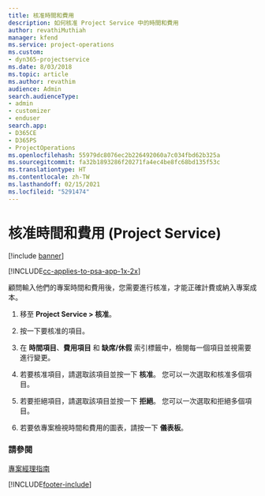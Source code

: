 ```yaml
---
title: 核准時間和費用
description: 如何核准 Project Service 中的時間和費用
author: revathiMuthiah
manager: kfend
ms.service: project-operations
ms.custom:
- dyn365-projectservice
ms.date: 8/03/2018
ms.topic: article
ms.author: revathim
audience: Admin
search.audienceType:
- admin
- customizer
- enduser
search.app:
- D365CE
- D365PS
- ProjectOperations
ms.openlocfilehash: 55979dc8076ec2b226492060a7c034fbd62b325a
ms.sourcegitcommit: fa32b1893286f20271fa4ec4be8fc68bd135f53c
ms.translationtype: HT
ms.contentlocale: zh-TW
ms.lasthandoff: 02/15/2021
ms.locfileid: "5291474"
---
```

# <a name="approve-time-and-expenses-project-service"></a>核准時間和費用 (Project Service)

[!include [banner](../includes/psa-now-project-operations.md)]

[!INCLUDE[cc-applies-to-psa-app-1x-2x](../includes/cc-applies-to-psa-app-1x-2x.md)]

顧問輸入他們的專案時間和費用後，您需要進行核准，才能正確計費或納入專案成本。  
  
1.  移至 **Project Service > 核准**。  
  
2.  按一下要核准的項目。  
  
3.  在 **時間項目**、**費用項目** 和 **缺席/休假** 索引標籤中，檢閱每一個項目並視需要進行變更。  
  
4.  若要核准項目，請選取該項目並按一下 **核准**。 您可以一次選取和核准多個項目。  
  
5.  若要拒絕項目，請選取該項目並按一下 **拒絕**。 您可以一次選取和拒絕多個項目。  
  
6.  若要依專案檢視時間和費用的圖表，請按一下 **儀表板**。  
  
### <a name="see-also"></a>請參閱  
 [專案經理指南](../psa/project-manager-guide.md)


[!INCLUDE[footer-include](../includes/footer-banner.md)]